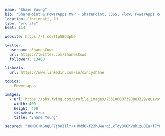 ```yaml
---
name: "Shane Young"
bio: "SharePoint & PowerApps MVP - SharePoint, O365, Flow, PowerApps consulting? @PowerApps911 | Pure Snark? You found it."
location: Cincinnati, OH
type: "profile"
heat: 114

website: https://t.co/91p5BQ3pUe

twitter:
  username: ShanesCows
  url: https://twitter.com/ShanesCows
  followers: 13460

linkedin:
  url: https://www.linkedin.com/in/cincyshane

topics:
  - Power Apps

images:
  - url: https://pbs.twimg.com/profile_images/713100007398883329/qUzvsvQ3_400x400.jpg
    width: 400
    height: 400
    isCached: true
    title: "Shane Young"

secured: "BKNOC+KGnQUF9jboIilY++HMddOkf23hUwWrq5LxTdy0XGhVuhizu0Ea+f7YEHy4IuOXmIV6xH1yTDu6Q8s5IFKnXu1dUrx4nmqiU8PAgpE7MRT0T4LM6alfTE+ojh2P9N9HajNg8PF/OZDa4B3DVgc+tyApI7juQUgnxHDLdJe90sTV98MMyv43LK9fN/nVSX1XlDFUO6rsq41j/t1kVddEA8ZSgHjdbytKi6eQ4IapwJnllHEhZ/kblfOyyoLMPgL+6LxuJXjbGKV60UcWuRG9bRCMFfs4ODtC4yLwdl0VdMjxvDiTE5d4O/RTJhHTa+UzgbeRSZNDUgpDkj1rw+xzuQI+Onwk06zInYTep8FGNeoOqG7yITi90/EWnPZnzYboPuJBwIDj+aSwp4wFeNlh+ZwNV+aXrHLxJsNXmeE=;2SEzDYjZdxQFWVVNB7pu6A=="
---
```


